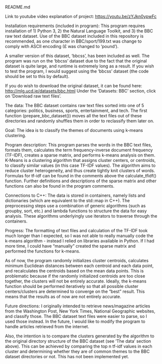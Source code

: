 README.md

Link to youtube video explanation of project: https://youtu.be/zYJkn0ypwFc

Installation requirements (included in program):
This program requires installation of 1) Python 3, 2) the Natural Language Toolkit, and 3) the BBC raw text dataset. Use of the BBC dataset included in this repository is recommended, as one character in BBC/sport/199.txt was change to comply with ASCII encoding (£ was changed to ‘pound’). 

A smaller version of this dataset, ‘bbcss’, has been included as well. The program was run on the ‘bbcss’ dataset due to the fact that the original dataset is quite large, and runtime is extremely long as a result. If you wish to test the program, I would suggest using the ‘bbcss’ dataset (the code should be set to this by default).

If you do wish to download the original dataset, it can be found here: http://mlg.ucd.ie/datasets/bbc.html
Under the ‘Datasets: BBC’ section, click on ‘Download raw text files’.

The data:
The BBC dataset contains raw text files sorted into one of 5 categories: politics, business, sports, entertainment, and tech. The first function (prepare_bbc_dataset()) moves all the text files out of these directories and randomly shuffles them in order to reclassify them later on.

Goal:
The idea is to classify the themes of documents using k-means clustering.

Program description:
This program parses the words in the BBC text files, formats them, calculates the term frequency-inverse document frequency (TF-IDF), creates a sparse matrix, and performs k-means analysis on them. K-Means is a clustering algorithm that assigns cluster centers, or centroids, to classify similar values (in this case TF-IDF values). The algorithm aims to reduce cluster heterogeneity, and thus create tightly knit clusters of words. Formulas for tf-idf can be found in the comments above the calculate_tfidf() function. Further definitions and descriptions of the sparse matrix and other functions can also be found in the program comments.

Connections to C++:
The data is stored in containers, namely lists and dictionaries (which are equivalent to the std::map in C++). The preprocessing steps use a combination of generic algorithms (such as groupby, sort, etc.) and lambda functions to structure the data for easy analysis. These algorithms underlyingly use iterators to traverse through the containers.

Progress:
The formatting of text files and calculation of the TF-IDF took much longer than I expected, so I was not able to really manually code the k-means algorithm - instead I relied on libraries available in Python. If I had more time, I could have “manually” created the sparse matrix and performed the functions for k-means.

As of now, the program randomly initializes cluster centroids, calculates minimum Euclidean distances between each centroid and each data point, and recalculates the centroids based on the mean data points. This is problematic because if the randomly initialized centroids are too close together, the clusters will not be entirely accurate. Ideally, the k-means function should be performed iteratively so that all possible cluster centers/clusters are determined to converge on the “best” result. This means that the results as of now are not entirely accurate.

Future directions:
I originally intended to retrieve news/magazine articles from the Washington Post, New York Times, National Geographic websites, and classify those. The BBC dataset text files were easier to parse, so I used those instead. In the future, I would like to modify the program to handle articles retrieved from the internet. 

Also, the intention is to compare the clusters generated by the algorithm to the original directory structure of the BBC dataset (see ‘The data’ section above). This can be achieved by comparing the top n tf-idf values in each cluster and determining whether they are of common themes to the BBC dataset directories or not. This has not been implemented yet.
